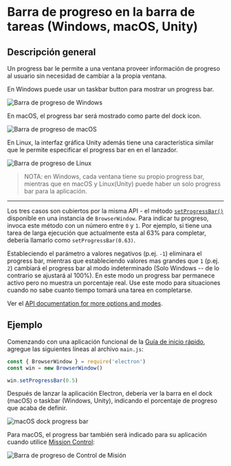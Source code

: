 # Barra de progreso en la barra de tareas (Windows, macOS, Unity)

## Descripción general

Un progress bar le permite a una ventana proveer información de progreso al usuario sin necesidad de cambiar a la propia ventana.

En Windows puede usar un taskbar button para mostrar un progress bar.

![Barra de progreso de Windows](https://cloud.githubusercontent.com/assets/639601/5081682/16691fda-6f0e-11e4-9676-49b6418f1264.png)

En macOS, el progress bar será mostrado como parte del dock icon.

![Barra de progreso de macOS](../images/macos-progress-bar.png)

En Linux, la interfaz gráfica Unity además tiene una característica similar que le permite especificar el progress bar en en el lanzador.

![Barra de progreso de Linux](../images/linux-progress-bar.png)

> NOTA: en Windows, cada ventana tiene su propio progress bar, mientras que en macOS y Linux(Unity)  puede haber un solo progress bar para la aplicación.

----

Los tres casos son cubiertos por la misma API - el método [`setProgressBar()`](../api/browser-window.md#winsetprogressbarprogress-options) disponible en una instancia de `BrowserWindow`. Para indicar tu progreso, invoca este método con un número entre `0` y `1`. Por ejemplo, si tiene una tarea de larga ejecución que actualmente esta al 63% para completar, debería llamarlo como `setProgressBar(0.63)`.

Estableciendo el parámetro a valores negativos (p.ej. `-1`) eliminara el progress bar, mientras que estableciendo valores mas grandes que `1` (p.ej. `2`) cambiará el progress bar al modo indeterminado (Solo Windows -- de lo contrario se ajustará al 100%). En este modo un progress bar permanece activo pero no muestra un porcentaje real. Use este modo para situaciones cuando no sabe cuanto tiempo tomará una tarea en completarse.

Ver el [API documentation for more options and modes](../api/browser-window.md#winsetprogressbarprogress-options).

## Ejemplo

Comenzando con una aplicación funcional de la [Guía de inicio rápido](quick-start.md), agregue las siguientes líneas al archivo `main.js`:

```javascript
const { BrowserWindow } = require('electron')
const win = new BrowserWindow()

win.setProgressBar(0.5)
```

Después de lanzar la aplicación Electron, debería ver la barra en el dock (macOS) o taskbar (Windows, Unity), indicando el porcentaje de progreso que acaba de definir.

![macOS dock progress bar](../images/dock-progress-bar.png)

Para macOS, el progress bar también será indicado para su aplicación cuando utilice [Mission Control](https://support.apple.com/en-us/HT204100):

![Barra de progreso de Control de Misión](../images/mission-control-progress-bar.png)
